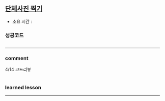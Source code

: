 
## [단체사진 찍기](https://programmers.co.kr/learn/courses/30/lessons/1835)
* 소요 시간 :  

### 성공코드
```python

```

----------------------------------------------------------------------------
### comment 
4/14 코드리뷰    


#
#
 ### learned lesson
 
* ** 
#
#
 
 
 
 

